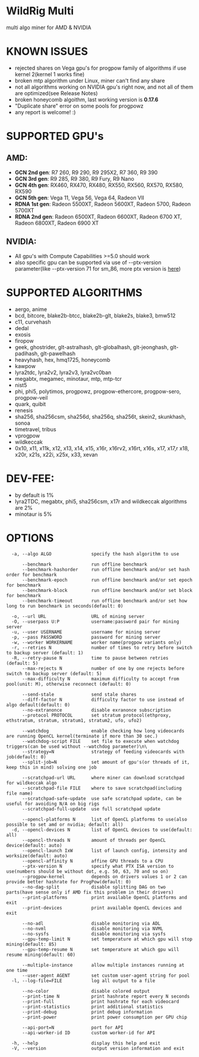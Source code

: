 # WildRig Multi
multi algo miner for AMD & NVIDIA

# KNOWN ISSUES
- rejected shares on Vega gpu's for progpow family of algorithms if use kernel 2(kernel 1 works fine)
- broken mtp algorithm under Linux, miner can't find any share
- not all algorithms working on NVIDIA gpu's right now, and not all of them are optimized(see Release Notes)
- broken honeycomb algoithm, last working version is **0.17.6**
- "Duplicate share" error on some pools for progpowz
- any report is welcome! :)

# SUPPORTED GPU's
## AMD:
- **GCN 2nd gen**: R7 260, R9 290, R9 295X2, R7 360, R9 390
- **GCN 3rd gen**: R9 285, R9 380, R9 Fury, R9 Nano
- **GCN 4th gen**: RX460, RX470, RX480, RX550, RX560, RX570, RX580, RX590
- **GCN 5th gen**: Vega 11, Vega 56, Vega 64, Radeon VII
- **RDNA 1st gen**: Radeon 5500XT, Radeon 5600XT, Radeon 5700, Radeon 5700XT
- **RDNA 2nd gen**: Radeon 6500XT, Radeon 6600XT, Radeon 6700 XT, Radeon 6800XT, Radeon 6900 XT

## NVIDIA:
- All gpu's with Compute Capabilities >=5.0 should work
- also specific gpu can be supported via use of --ptx-version parameter(like --ptx-version 71 for sm_86, more ptx version is [here](https://docs.nvidia.com/cuda/parallel-thread-execution/#release-notes))

# SUPPORTED ALGORITHMS
- aergo, anime
- bcd, bitcore, blake2b-btcc, blake2b-glt, blake2s, blake3, bmw512
- c11, curvehash
- dedal
- exosis
- firopow
- geek, ghostrider, glt-astralhash, glt-globalhash, glt-jeonghash, glt-padihash, glt-pawelhash
- heavyhash, hex, hmq1725, honeycomb
- kawpow
- lyra2tdc, lyra2v2, lyra2v3, lyra2vc0ban
- megabtx, megamec, minotaur, mtp, mtp-tcr
- nist5
- phi, phi5, polytimos, progpowz, progpow-ethercore, progpow-sero, progpow-veil
- quark, quibit
- renesis
- sha256, sha256csm, sha256d, sha256q, sha256t, skein2, skunkhash, sonoa
- timetravel, tribus
- vprogpow
- wildkeccak
- 0x10, x11, x11k, x12, x13, x14, x15, x16r, x16rv2, x16rt, x16s, x17, x17,r x18, x20r, x21s, x22i, x25x, x33, xevan

# DEV-FEE:
- by default is 1%
- lyra2TDC, megabtx, phi5, sha256csm, x17r and wildkeccak algorithms are 2%
- minotaur is 5%

# OPTIONS
```
  -a, --algo ALGO               specify the hash algorithm to use

      --benchmark               run offline benchmark
      --benchmark-hashorder     run offline benchmark and/or set hash order for benchmark
      --benchmark-epoch         run offline benchmark and/or set epoch for benchmark
      --benchmark-block         run offline benchmark and/or set block for benchmark
      --benchmark-timeout       run offline benchmark and/or set how long to run benchmark in seconds(default: 0)

  -o, --url URL                 URL of mining server
  -O, --userpass U:P            username:password pair for mining server
  -u, --user USERNAME           username for mining server
  -p, --pass PASSWORD           password for mining server
  -w, --worker WORKERNAME       worker name(progpow variants only)
  -r, --retries N               number of times to retry before switch to backup server (default: 1)
  -R, --retry-pause N           time to pause between retries (default: 5)
      --max-rejects N           number of one by one rejects before switch to backup server (default: 5)
      --max-difficulty N        maximum difficulty to accept from pool(unit: M), otherwise reconnect (default: 0)

      --send-stale              send stale shares
      --diff-factor N           difficulty factor to use instead of algo default(default: 0)
      --no-extranonce           disable exranonce subscription
      --protocol PROTOCOL       set stratum protocol(ethproxy, ethstratum, stratum, stratum1, stratum2, ufo, ufo2)

      --watchdog                enable checking how long videocards are running OpenCL kernel(terminate if more than 30 sec.)
      --watchdog-script FILE    set file to execute when watchdog triggers(can be used without --watchdog parameter)\n\
      --strategy=N              strategy of feeding videocards with job(default: 0)
      --split-job=N             set amount of gpu's(or threads of it, keep this in mind) solving one job

      --scratchpad-url URL      where miner can download scratchpad for wildkeccak algo 
      --scratchpad-file FILE    where to save scratchpad(including file name)
      --scratchpad-safe-update  use safe scratchpad update, can be useful for avoiding N/A on big rigs
      --scratchpad-full-update  use full scratchpad update

      --opencl-platforms N      list of OpenCL platforms to use(also possible to set amd or nvidia; default: all)
  -d, --opencl-devices N        list of OpenCL devices to use(default: all)
      --opencl-threads N        amount of threads per OpenCL device(default: auto)
      --opencl-launch IxW       list of launch config, intensity and worksize(default: auto)
      --opencl-affinity N       affine GPU threads to a CPU
      --ptx-version N           specify what PTX ISA version to use(numbers should be without dot, e.g. 50, 63, 70 and so on)
      --progpow-kernel          depends on drivers values 1 or 2 can provide better hashrate for ProgPow(default: 0)
      --no-dag-split            disable splitting DAG on two parts(have sense only if AMD fix this problem in their drivers)
      --print-platforms         print available OpenCL platforms and exit
      --print-devices           print available OpenCL devices and exit

      --no-adl                  disable monitoring via ADL
      --no-nvml                 disable monitoring via NVML
      --no-sysfs                disable monitoring via sysfs
      --gpu-temp-limit N        set temperature at which gpu will stop mining(default: 85)
      --gpu-temp-resume N       set temperature at which gpu will resume mining(default: 60)

      --multiple-instance       allow multiple instances running at one time
      --user-agent AGENT        set custom user-agent string for pool
  -l, --log-file=FILE           log all output to a file

      --no-color                disable colored output
      --print-time N            print hashrate report every N seconds
      --print-full              print hashrate for each videocard
      --print-statistics        print additional statistics
      --print-debug             print debug information
      --print-power             print power consumption per GPU chip

      --api-port=N              port for API
      --api-worker-id ID        custom worker-id for API

  -h, --help                    display this help and exit
  -V, --version                 output version information and exit
```
